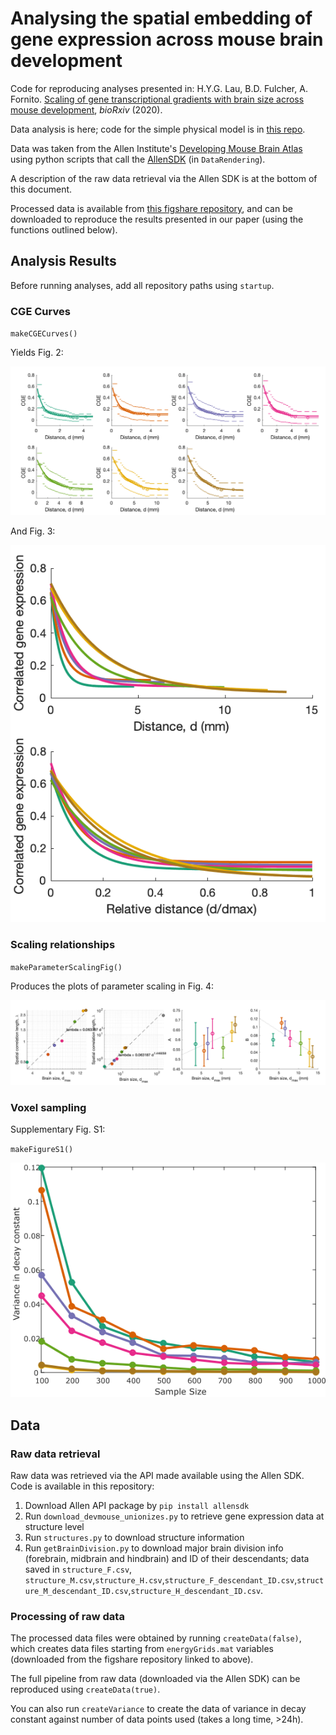 # Analysing the spatial embedding of gene expression across mouse brain development

Code for reproducing analyses presented in:
H.Y.G. Lau, B.D. Fulcher, A. Fornito. [Scaling of gene transcriptional gradients with brain size across mouse development](https://doi.org/10.1101/2020.06.04.135525), _bioRxiv_ (2020).

Data analysis is here; code for the simple physical model is in [this repo](https://github.com/NeuralSystemsAndSignals/DevelopmentalExpressionModeling).

Data was taken from the Allen Institute's [Developing Mouse Brain Atlas](https://developingmouse.brain-map.org/) using python scripts that call the [AllenSDK](https://allensdk.readthedocs.io/) (in `DataRendering`).

A description of the raw data retrieval via the Allen SDK is at the bottom of this document.

Processed data is available from [this figshare repository](https://figshare.com/projects/Developing_Mouse/64328), and can be downloaded to reproduce the results presented in our paper (using the functions outlined below).

<!-- ### Figure 1
`makeFigure1()`
![Figure1_part1](Outs/figure1/figure1_part1.png)
![Figure1_part2](Outs/figure1/figure1_part2.png)
![Figure1_part3](Outs/figure1/figure1_part3.png) -->

## Analysis Results

Before running analyses, add all repository paths using `startup`.

### CGE Curves

`makeCGECurves()`

Yields Fig. 2:

![](img/Fig2.png)

And Fig. 3:

![](img/Fig3.png)

### Scaling relationships

`makeParameterScalingFig()`

Produces the plots of parameter scaling in Fig. 4:

![](img/Fig4.png)

### Voxel sampling

Supplementary Fig. S1:

`makeFigureS1()`

![FigureS1](Outs/figureS1/figureS1.png)

## Data

### Raw data retrieval

Raw data was retrieved via the API made available using the Allen SDK.
Code is available in this repository:

1. Download Allen API package by `pip install allensdk`
2. Run `download_devmouse_unionizes.py` to retrieve gene expression data at structure level
3. Run `structures.py` to download structure information
4. Run `getBrainDivision.py` to download major brain division info (forebrain, midbrain and hindbrain) and ID of their descendants; data saved in `structure_F.csv`, `structure_M.csv`,`structure_H.csv`,`structure_F_descendant_ID.csv`,`structure_M_descendant_ID.csv`,`structure_H_descendant_ID.csv`.

### Processing of raw data

The processed data files were obtained by running `createData(false)`, which creates data files starting from `energyGrids.mat` variables (downloaded from the figshare repository linked to above).

The full pipeline from raw data (downloaded via the Allen SDK) can be reproduced using `createData(true)`.

You can also run `createVariance` to create the data of variance in decay constant against number of data points used (takes a long time, >24h).
